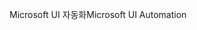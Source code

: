 <span data-ttu-id="12e1b-101">Microsoft UI 자동화</span><span class="sxs-lookup"><span data-stu-id="12e1b-101">Microsoft UI Automation</span></span>